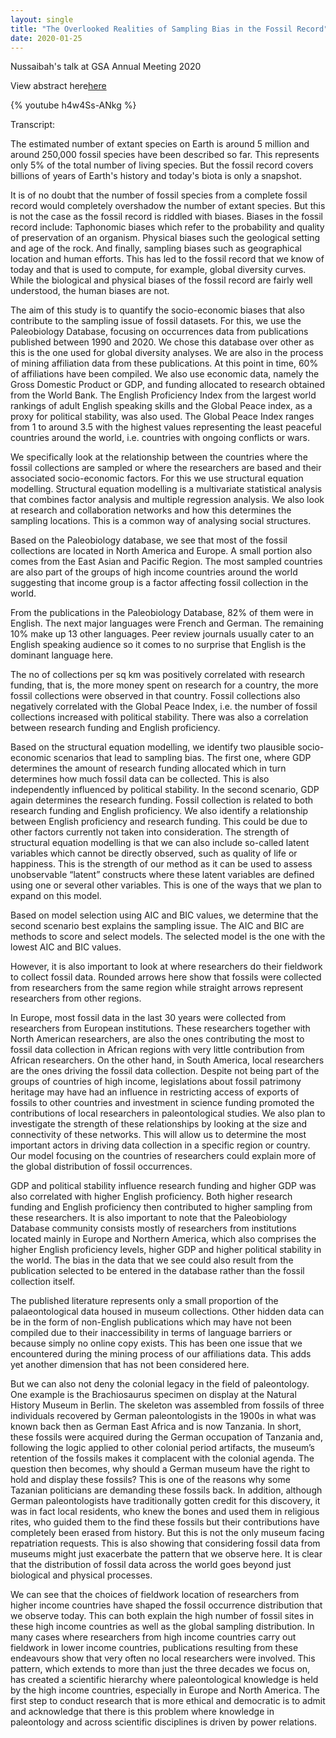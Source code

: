 ```yaml
---
layout: single
title: "The Overlooked Realities of Sampling Bias in the Fossil Record"
date: 2020-01-25
---
```


Nussaibah's talk at GSA Annual Meeting 2020

View abstract here[here](https://gsa.confex.com/gsa/2020AM/webprogram/Paper356351.html)

{% youtube h4w4Ss-ANkg %}


Transcript:

The estimated number of extant species on Earth is around 5 million and around 250,000 fossil species have been described so far. This represents only 5% of the total number
of living species. But the fossil record covers billions of years of Earth's history and today's biota is only a snapshot.

It is of no doubt that the number of fossil species from a complete fossil record would completely overshadow the number of extant species. But this is not the case as the fossil record is riddled with biases. Biases in the fossil record include: Taphonomic biases which refer to the probability and quality of preservation of an organism. Physical biases such the geological setting and age of the rock. And finally, sampling biases such as geographical location and human efforts. This has led to the fossil record that we know of today and that is used to compute, for example, global diversity curves. While the biological and physical biases of the fossil record are fairly well understood, the human biases are not.

The aim of this study is to quantify the socio-economic biases that also contribute to the sampling issue of fossil datasets. For this, we use the Paleobiology Database, focusing on occurrences data from publications published between 1990 and 2020. We chose this database over other as this is the one used for global diversity analyses. We are also in the process of mining affiliation data from these publications. At this point in time, 60% of affiliations have been compiled. We also use economic data, namely the Gross Domestic Product or GDP, and funding allocated to research obtained from the World Bank. The English Proficiency Index from the largest world rankings of adult English speaking skills and the Global Peace index, as a proxy for political stability, was also used. The Global Peace Index ranges from 1 to around 3.5 with the highest values representing the least peaceful countries around the world, i.e. countries with ongoing conflicts or wars.

We specifically look at the relationship between the countries where the fossil collections are sampled or where the researchers are based and their associated socio-economic factors. For this we use structural equation modelling. Structural equation modelling is a multivariate
statistical analysis that combines factor analysis and multiple regression analysis. We also look at research and collaboration networks and how this determines the sampling locations. This is a common way of analysing social structures.

Based on the Paleobiology database, we see that most of the fossil collections are located in North America and Europe. A small portion also comes from the East Asian and Pacific Region. The most sampled countries are also part of the groups of high income countries around the world suggesting that income group is a factor affecting fossil collection in the world.

From the publications in the Paleobiology Database, 82% of them were in English. The next major languages were French and German. The remaining 10% make up 13 other languages. Peer review journals usually cater to an English speaking audience so it comes to no surprise that English is the dominant language here.

The no of collections per sq km was positively correlated with research funding, that is, the more money spent on research for a country, the more fossil collections were observed in that country. Fossil collections also negatively correlated with the Global Peace Index, i.e. the number of fossil collections increased with political stability. There was also a correlation between research funding and English proficiency.

Based on the structural equation modelling, we identify two plausible socio-economic scenarios that lead to sampling bias. The first one, where GDP determines the amount of research funding allocated which in turn determines how much fossil data can be collected. This is also independently influenced by political stability. In the second scenario, GDP again determines the research funding. Fossil collection is related to both research funding and English proficiency. We also identify a relationship between English proficiency and research funding. This could be due to other factors currently not taken into consideration. The strength of structural equation modelling is that we can also include so-called latent variables which cannot be directly observed, such as quality of life or happiness. This is the strength of our method as it can be used to assess unobservable “latent” constructs where these latent variables are defined using one or several other variables. This is one of the ways that we plan to expand on this model.

Based on model selection using AIC and BIC values, we determine that the second scenario best explains the sampling issue. The AIC and BIC are methods to score and select models.
The selected model is the one with the lowest AIC and BIC values.

However, it is also important to look at where researchers do their fieldwork to collect fossil data. Rounded arrows here show that fossils were collected from researchers from the same region while straight arrows represent researchers from other regions.

In Europe, most fossil data in the last 30 years were collected from researchers from European institutions. These researchers together with North American researchers, are also the ones contributing the most to fossil data collection in African regions with very little contribution from African researchers. On the other hand, in South America, local researchers are the ones driving the fossil data collection. Despite not being part of the groups of countries of high income, legislations about fossil patrimony heritage may have had an influence in restricting access of exports of fossils to other countries and investment in science funding promoted the contributions of local researchers in paleontological studies. We also plan to investigate the strength of these relationships by looking at the size and connectivity of these networks. This will allow us to determine the most important actors in driving data collection in a specific region or country. Our model focusing on the countries of researchers could explain more of the global distribution of fossil occurrences.

GDP and political stability influence research funding and higher GDP was also correlated with higher English proficiency. Both higher research funding and English proficiency
then contributed to higher sampling from these researchers. It is also important to note that the Paleobiology Database community consists mostly of researchers from institutions located mainly in Europe and Northern America, which also comprises the higher English proficiency levels, higher GDP and higher political stability in the world. The bias in the data that we see could also result from the publication selected to be entered in the database rather than the fossil collection itself.

The published literature represents only a small proportion of the palaeontological data housed in museum collections. Other hidden data can be in the form of non-English publications which may have not been compiled due to their inaccessibility in terms of language barriers or because simply no online copy exists. This has been one issue that we encountered during the mining process of our affiliations data. This adds yet another dimension that has not been considered here.

But we can also not deny the colonial legacy in the field of paleontology. One example is the Brachiosaurus specimen on display at the Natural History Museum in Berlin. The skeleton was assembled from fossils of three individuals recovered by German paleontologists in the 1900s in what was known back then as German East Africa and is now Tanzania. In short, these fossils were acquired during the German occupation of Tanzania and, following the logic applied to other colonial period artifacts, the museum’s retention of the fossils makes it complacent with the colonial agenda. The question then becomes, why should a German museum have the right to hold and display these fossils? This is one of the reasons why some Tazanian politicians are demanding these fossils back. In addition, although German paleontologists have traditionally gotten credit for this discovery, it was in fact local residents, who knew the bones and used them in religious rites, who guided them to the find these fossils but their contributions have completely been erased from history. But this is not the only museum facing repatriation requests. This is also showing that considering fossil data from museums might just exacerbate the pattern that we observe here. It is clear that the distribution of fossil data across the world goes beyond just biological and physical processes. 

We can see that the choices of fieldwork location of researchers from higher income countries have shaped the fossil occurrence distribution that we observe today. This can both explain the high number of fossil sites in these high income countries as well as the global sampling distribution. In many cases where researchers from high income countries carry out fieldwork in lower income countries, publications resulting from these endeavours show that very often no local researchers were involved. This pattern, which extends to more than just the three decades we focus on, has created a scientific hierarchy where paleontological knowledge is held by the high income countries, especially in Europe and North America. The first step to conduct research that is more ethical and democratic is to admit and acknowledge that there is this problem where knowledge in paleontology and across scientific disciplines is driven by power relations.


